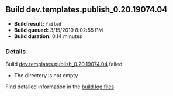 ## Build dev.templates.publish_0.20.19074.04
- **Build result:** `failed`
- **Build queued:** 3/15/2019 8:02:55 PM
- **Build duration:** 0.14 minutes
### Details
Build [dev.templates.publish_0.20.19074.04](https://winappstudio.visualstudio.com/web/build.aspx?pcguid=a4ef43be-68ce-4195-a619-079b4d9834c2&builduri=vstfs%3a%2f%2f%2fBuild%2fBuild%2f27271) failed

+ The directory is not empty

Find detailed information in the [build log files](https://uwpctdiags.blob.core.windows.net/buildlogs/dev.templates.publish_0.20.19074.04_logs.zip)
